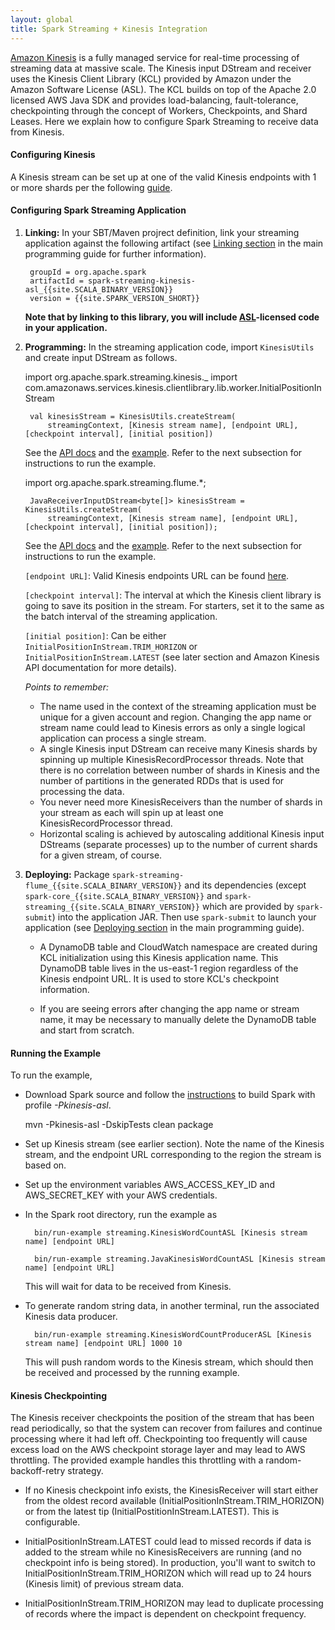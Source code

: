 ```yaml
---
layout: global
title: Spark Streaming + Kinesis Integration
---
```

[Amazon Kinesis](http://aws.amazon.com/kinesis/) is a fully managed service for real-time processing of streaming data at massive scale.
The Kinesis input DStream and receiver uses the Kinesis Client Library (KCL) provided by Amazon under the Amazon Software License (ASL).
The KCL builds on top of the Apache 2.0 licensed AWS Java SDK and provides load-balancing, fault-tolerance, checkpointing through the concept of Workers, Checkpoints, and Shard Leases.
Here we explain how to configure Spark Streaming to receive data from Kinesis.

#### Configuring Kinesis

A Kinesis stream can be set up at one of the valid Kinesis endpoints with 1 or more shards per the following
[guide](http://docs.aws.amazon.com/kinesis/latest/dev/step-one-create-stream.html).


#### Configuring Spark Streaming Application

1. **Linking:** In your SBT/Maven projrect definition, link your streaming application against the following artifact (see [Linking section](streaming-programming-guide.html#linking) in the main programming guide for further information).

		groupId = org.apache.spark
		artifactId = spark-streaming-kinesis-asl_{{site.SCALA_BINARY_VERSION}}
		version = {{site.SPARK_VERSION_SHORT}}

	**Note that by linking to this library, you will include [ASL](https://aws.amazon.com/asl/)-licensed code in your application.**

2. **Programming:** In the streaming application code, import `KinesisUtils` and create input DStream as follows.

	<div class="codetabs">
	<div data-lang="scala" markdown="1">
		import org.apache.spark.streaming.kinesis._
		import com.amazonaws.services.kinesis.clientlibrary.lib.worker.InitialPositionInStream

		val kinesisStream = KinesisUtils.createStream(
        	streamingContext, [Kinesis stream name], [endpoint URL], [checkpoint interval], [initial position])

	See the [API docs](api/scala/index.html#org.apache.spark.streaming.kinesis.KinesisUtils$)
	and the [example]({{site.SPARK_GITHUB_URL}}/tree/master/extras/kinesis-asl/src/main/scala/org/apache/spark/examples/streaming/KinesisWordCountASL.scala). Refer to the next subsection for instructions to run the example.

	</div>
	<div data-lang="java" markdown="1">
		import org.apache.spark.streaming.flume.*;

		JavaReceiverInputDStream<byte[]> kinesisStream = KinesisUtils.createStream(
        	streamingContext, [Kinesis stream name], [endpoint URL], [checkpoint interval], [initial position]);

	See the [API docs](api/java/index.html?org/apache/spark/streaming/kinesis/KinesisUtils.html)
	and the [example]({{site.SPARK_GITHUB_URL}}/tree/master/extras/kinesis-asl/src/main/java/org/apache/spark/examples/streaming/JavaKinesisWordCountASL.java). Refer to the next subsection for instructions to run the example.

	</div>
	</div>

	`[endpoint URL]`: Valid Kinesis endpoints URL can be found [here](http://docs.aws.amazon.com/general/latest/gr/rande.html#ak_region).

	`[checkpoint interval]`: The interval at which the Kinesis client library is going to save its position in the stream. For starters, set it to the same as the batch interval of the streaming application.

	`[initial position]`: Can be either `InitialPositionInStream.TRIM_HORIZON` or `InitialPositionInStream.LATEST` (see later section and Amazon Kinesis API documentation for more details).

	*Points to remember:*

	- The name used in the context of the streaming application must be unique for a given account and region. Changing the app name or stream name could lead to Kinesis errors as only a single logical application can process a single stream.
	- A single Kinesis input DStream can receive many Kinesis shards by spinning up multiple KinesisRecordProcessor threads. Note that there is no correlation between number of shards in Kinesis and the number of partitions in the generated RDDs that is used for processing the data.
	- You never need more KinesisReceivers than the number of shards in your stream as each will spin up at least one KinesisRecordProcessor thread.
	- Horizontal scaling is achieved by autoscaling additional Kinesis input DStreams (separate processes) up to the number of current shards for a given stream, of course.

3. **Deploying:** Package `spark-streaming-flume_{{site.SCALA_BINARY_VERSION}}` and its dependencies (except `spark-core_{{site.SCALA_BINARY_VERSION}}` and `spark-streaming_{{site.SCALA_BINARY_VERSION}}` which are provided by `spark-submit`) into the application JAR. Then use `spark-submit` to launch your application (see [Deploying section](streaming-programming-guide.html#deploying-applications) in the main programming guide).

    - A DynamoDB table and CloudWatch namespace are created during KCL initialization using this Kinesis application name.  This DynamoDB table lives in the us-east-1 region regardless of the Kinesis endpoint URL. It is used to store KCL's checkpoint information.

    - If you are seeing errors after changing the app name or stream name, it may be necessary to manually delete the DynamoDB table and start from scratch.

#### Running the Example
To run the example,
- Download Spark source and follow the [instructions](building-with-maven.html) to build Spark with profile *-Pkinesis-asl*.

    mvn -Pkinesis-asl -DskipTests clean package

- Set up Kinesis stream (see earlier section). Note the name of the Kinesis stream, and the endpoint URL corresponding to the region the stream is based on.

- Set up the environment variables AWS_ACCESS_KEY_ID and AWS_SECRET_KEY with your AWS credentials.

- In the Spark root directory, run the example as
	<div class="codetabs">
	<div data-lang="scala" markdown="1">

    	bin/run-example streaming.KinesisWordCountASL [Kinesis stream name] [endpoint URL]

	</div>
	<div data-lang="java" markdown="1">

        bin/run-example streaming.JavaKinesisWordCountASL [Kinesis stream name] [endpoint URL]

	</div>
	</div>

    This will wait for data to be received from Kinesis.

- To generate random string data, in another terminal, run the associated Kinesis data producer.

		bin/run-example streaming.KinesisWordCountProducerASL [Kinesis stream name] [endpoint URL] 1000 10

	This will push random words to the Kinesis stream, which should then be received and processed by the running example.

#### Kinesis Checkpointing
The Kinesis receiver checkpoints the position of the stream that has been read periodically, so that the system can recover from failures and continue processing where it had left off. Checkpointing too frequently will cause excess load on the AWS checkpoint storage layer and may lead to AWS throttling.  The provided example handles this throttling with a random-backoff-retry strategy.

- If no Kinesis checkpoint info exists, the KinesisReceiver will start either from the oldest record available (InitialPositionInStream.TRIM_HORIZON) or from the latest tip (InitialPostitionInStream.LATEST).  This is configurable.

- InitialPositionInStream.LATEST could lead to missed records if data is added to the stream while no KinesisReceivers are running (and no checkpoint info is being stored). In production, you'll want to switch to InitialPositionInStream.TRIM_HORIZON which will read up to 24 hours (Kinesis limit) of previous stream data.

- InitialPositionInStream.TRIM_HORIZON may lead to duplicate processing of records where the impact is dependent on checkpoint frequency.
